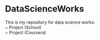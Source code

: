 # DataScienceWorks
This is my repository for data science works:<br/>
~ Project (School)<br/>
~ Project (Coursera)<br/>
